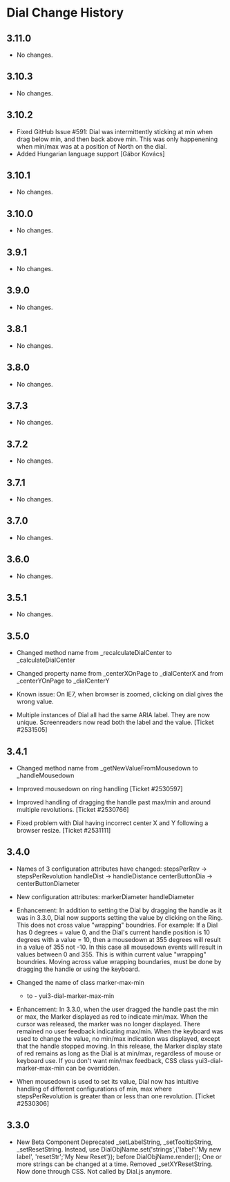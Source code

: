 Dial Change History
===================

3.11.0
------

* No changes.

3.10.3
------

* No changes.

3.10.2
------
* Fixed GitHub Issue #591: Dial was intermittently sticking at min when
  drag below min, and then back above min. This was only happenening when
  min/max was at a position of North on the dial.
* Added Hungarian language support [Gábor Kovács]

3.10.1
------

* No changes.

3.10.0
------

* No changes.

3.9.1
-----

* No changes.

3.9.0
-----

* No changes.

3.8.1
-----

* No changes.

3.8.0
-----

* No changes.

3.7.3
-----

  * No changes.

3.7.2
-----

  * No changes.

3.7.1
-----

  * No changes.

3.7.0
-----

  * No changes.

3.6.0
-----

  * No changes.

3.5.1
-----

  * No changes.

3.5.0
-----

  * Changed method name from _recalculateDialCenter to _calculateDialCenter

  * Changed property name from _centerXOnPage to _dialCenterX
    and from _centerYOnPage to _dialCenterY

  * Known issue: On IE7, when browser is zoomed, clicking on dial gives the
    wrong value.

  * Multiple instances of Dial all had the same ARIA label.
    They are now unique. Screenreaders now read both the label and the value.
    [Ticket #2531505]

3.4.1
-----

  * Changed method name from _getNewValueFromMousedown to _handleMousedown

  * Improved mousedown on ring handling [Ticket #2530597]

  * Improved handling of dragging the handle past max/min and around multiple
    revolutions. [Ticket #2530766]

  * Fixed problem with Dial having incorrect center X and Y following a browser
    resize. [Ticket #2531111]

3.4.0
-----

  * Names of 3 configuration attributes have changed:
    stepsPerRev       ->   stepsPerRevolution
    handleDist        ->   handleDistance
    centerButtonDia   ->   centerButtonDiameter

  * New configuration attributes:
    markerDiameter
    handleDiameter

  * Enhancement:
    In addition to setting the Dial by dragging the handle as it was in 3.3.0,
    Dial now supports setting the value by clicking on the Ring.
    This does not cross value "wrapping" boundries.
    For example: If a Dial has 0 degrees = value 0,
    and the Dial's current handle position is 10 degrees with a value = 10,
    then a mousedown at 355 degrees will result in a value of 355 not -10.
    In this case all mousedown events will result in values between 0 and 355.
    This is within current value "wrapping" boundries.
    Moving across value wrapping boundaries, must be done by dragging the handle
    or using the keyboard.

  * Changed the name of class
    marker-max-min
    - to -
    yui3-dial-marker-max-min

  * Enhancement:
    In 3.3.0, when the user dragged the handle past the min or max, the Marker
    displayed as red to indicate min/max.
    When the cursor was released, the marker was no longer displayed.
    There remained no user feedback indicating max/min.
    When the keyboard was used to change the value, no min/max indication was
    displayed, except that the handle stopped moving.
    In this release, the Marker display state of red remains as long as the
    Dial is at min/max, regardless of mouse or keyboard use.
    If you don't want min/max feedback, CSS class yui3-dial-marker-max-min
    can be overridden.

  * When mousedown is used to set its value, Dial now has intuitive handling of
    different configurations of min, max where stepsPerRevolution is
    greater than or less than one revolution. [Ticket #2530306]

3.3.0
-----

  * New Beta Component
    Deprecated _setLabelString, _setTooltipString, _setResetString.
    Instead, use DialObjName.set('strings',{'label':'My new label',
    'resetStr';'My New Reset'});   before DialObjName.render();
    One or more strings can be changed at a time.
    Removed _setXYResetString. Now done through CSS.
    Not called by Dial.js anymore.

